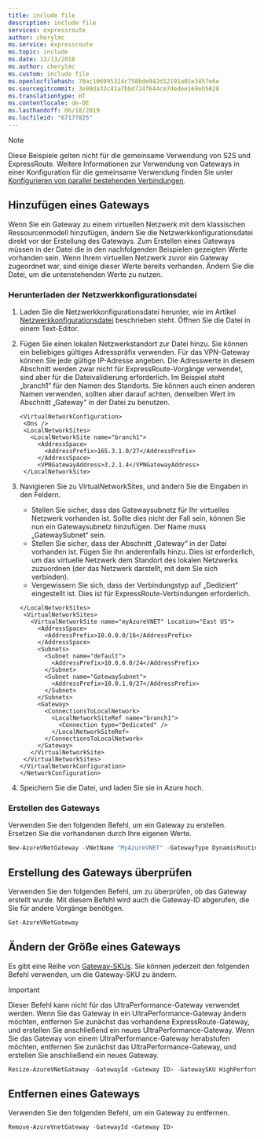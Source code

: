 ```yaml
---
title: include file
description: include file
services: expressroute
author: cherylmc
ms.service: expressroute
ms.topic: include
ms.date: 12/13/2018
ms.author: cherylmc
ms.custom: include file
ms.openlocfilehash: 70ac106995324c758bde942d12191a01e3457e6e
ms.sourcegitcommit: 3e98da33c41a7bbd724f644ce7dedee169eb5028
ms.translationtype: HT
ms.contentlocale: de-DE
ms.lasthandoff: 06/18/2019
ms.locfileid: "67177825"
---
```

> [!NOTE]
> Diese Beispiele gelten nicht für die gemeinsame Verwendung von S2S und ExpressRoute.
> Weitere Informationen zur Verwendung von Gateways in einer Konfiguration für die gemeinsame Verwendung finden Sie unter [Konfigurieren von parallel bestehenden Verbindungen](../articles/expressroute/expressroute-howto-coexist-classic.md#gw).

## <a name="add-a-gateway"></a>Hinzufügen eines Gateways

Wenn Sie ein Gateway zu einem virtuellen Netzwerk mit dem klassischen Ressourcenmodell hinzufügen, ändern Sie die Netzwerkkonfigurationsdatei direkt vor der Erstellung des Gateways. Zum Erstellen eines Gateways müssen in der Datei die in den nachfolgenden Beispielen gezeigten Werte vorhanden sein. Wenn Ihrem virtuellen Netzwerk zuvor ein Gateway zugeordnet war, sind einige dieser Werte bereits vorhanden. Ändern Sie die Datei, um die untenstehenden Werte zu nutzen.

### <a name="download-the-network-configuration-file"></a>Herunterladen der Netzwerkkonfigurationsdatei

1. Laden Sie die Netzwerkkonfigurationsdatei herunter, wie im Artikel [Netzwerkkonfigurationsdatei](../articles/virtual-network/virtual-networks-using-network-configuration-file.md) beschrieben steht. Öffnen Sie die Datei in einem Text-Editor.
2. Fügen Sie einen lokalen Netzwerkstandort zur Datei hinzu. Sie können ein beliebiges gültiges Adresspräfix verwenden. Für das VPN-Gateway können Sie jede gültige IP-Adresse angeben. Die Adresswerte in diesem Abschnitt werden zwar nicht für ExpressRoute-Vorgänge verwendet, sind aber für die Dateivalidierung erforderlich. Im Beispiel steht „branch1“ für den Namen des Standorts. Sie können auch einen anderen Namen verwenden, sollten aber darauf achten, denselben Wert im Abschnitt „Gateway“ in der Datei zu benutzen.

   ```
   <VirtualNetworkConfiguration>
    <Dns />
    <LocalNetworkSites>
      <LocalNetworkSite name="branch1">
        <AddressSpace>
          <AddressPrefix>165.3.1.0/27</AddressPrefix>
        </AddressSpace>
        <VPNGatewayAddress>3.2.1.4</VPNGatewayAddress>
    </LocalNetworkSite>
   ```
3. Navigieren Sie zu VirtualNetworkSites, und ändern Sie die Eingaben in den Feldern.

   * Stellen Sie sicher, dass das Gatewaysubnetz für Ihr virtuelles Netzwerk vorhanden ist. Sollte dies nicht der Fall sein, können Sie nun ein Gatewaysubnetz hinzufügen. Der Name muss „GatewaySubnet“ sein.
   * Stellen Sie sicher, dass der Abschnitt „Gateway“ in der Datei vorhanden ist. Fügen Sie ihn anderenfalls hinzu. Dies ist erforderlich, um das virtuelle Netzwerk dem Standort des lokalen Netzwerks zuzuordnen (der das Netzwerk darstellt, mit dem Sie sich verbinden).
   * Vergewissern Sie sich, dass der Verbindungstyp auf „Dediziert“ eingestellt ist. Dies ist für ExpressRoute-Verbindungen erforderlich.

   ```
   </LocalNetworkSites>
    <VirtualNetworkSites>
      <VirtualNetworkSite name="myAzureVNET" Location="East US">
        <AddressSpace>
          <AddressPrefix>10.0.0.0/16</AddressPrefix>
        </AddressSpace>
        <Subnets>
          <Subnet name="default">
            <AddressPrefix>10.0.0.0/24</AddressPrefix>
          </Subnet>
          <Subnet name="GatewaySubnet">
            <AddressPrefix>10.0.1.0/27</AddressPrefix>
          </Subnet>
        </Subnets>
        <Gateway>
          <ConnectionsToLocalNetwork>
            <LocalNetworkSiteRef name="branch1">
              <Connection type="Dedicated" />
            </LocalNetworkSiteRef>
          </ConnectionsToLocalNetwork>
        </Gateway>
      </VirtualNetworkSite>
    </VirtualNetworkSites>
   </VirtualNetworkConfiguration>
   </NetworkConfiguration>
   ```
4. Speichern Sie die Datei, und laden Sie sie in Azure hoch.

### <a name="create-the-gateway"></a>Erstellen des Gateways

Verwenden Sie den folgenden Befehl, um ein Gateway zu erstellen. Ersetzen Sie die vorhandenen durch Ihre eigenen Werte.

```powershell
New-AzureVNetGateway -VNetName "MyAzureVNET" -GatewayType DynamicRouting -GatewaySKU  Standard
```

## <a name="verify-the-gateway-was-created"></a>Erstellung des Gateways überprüfen

Verwenden Sie den folgenden Befehl, um zu überprüfen, ob das Gateway erstellt wurde. Mit diesem Befehl wird auch die Gateway-ID abgerufen, die Sie für andere Vorgänge benötigen.

```powershell
Get-AzureVNetGateway
```

## <a name="resize-a-gateway"></a>Ändern der Größe eines Gateways

Es gibt eine Reihe von [Gateway-SKUs](../articles/expressroute/expressroute-about-virtual-network-gateways.md). Sie können jederzeit den folgenden Befehl verwenden, um die Gateway-SKU zu ändern.

> [!IMPORTANT]
> Dieser Befehl kann nicht für das UltraPerformance-Gateway verwendet werden. Wenn Sie das Gateway in ein UltraPerformance-Gateway ändern möchten, entfernen Sie zunächst das vorhandene ExpressRoute-Gateway, und erstellen Sie anschließend ein neues UltraPerformance-Gateway. Wenn Sie das Gateway von einem UltraPerformance-Gateway herabstufen möchten, entfernen Sie zunächst das UltraPerformance-Gateway, und erstellen Sie anschließend ein neues Gateway.
>
>

```powershell
Resize-AzureVNetGateway -GatewayId <Gateway ID> -GatewaySKU HighPerformance
```

## <a name="remove-a-gateway"></a>Entfernen eines Gateways

Verwenden Sie den folgenden Befehl, um ein Gateway zu entfernen.

```powershell
Remove-AzureVnetGateway -GatewayId <Gateway ID>
```